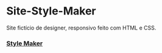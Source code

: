 # Site-Style-Maker

Site fictício de designer, responsivo feito com HTML e CSS.

### [Style Maker](https://davidsonrb.github.io/Site-Style-Maker/)

